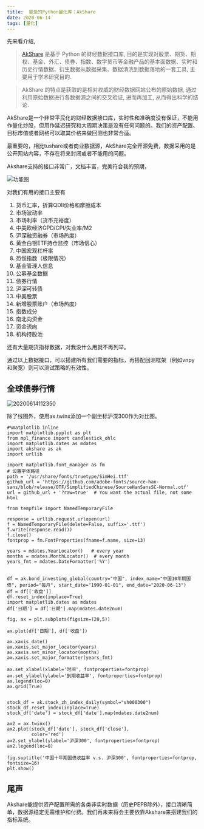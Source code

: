 ```yaml
---
title:  最爱的Python量化库：AkShare
date: 2020-06-14
tags: [量化]
---
```


先来看介绍,

>[AkShare](https://www.akshare.xyz/zh_CN/latest/introduction.html) 是基于 Python 的财经数据接口库, 目的是实现对股票、期货、期权、基金、外汇、债券、指数、数字货币等金融产品的基本面数据、实时和历史行情数据、衍生数据从数据采集、数据清洗到数据落地的一套工具, 主要用于学术研究目的.

>AkShare 的特点是获取的是相对权威的财经数据网站公布的原始数据, 通过利用原始数据进行各数据源之间的交叉验证, 进而再加工, 从而得出科学的结论.

AkShare是一个非常平民化的财经数据接口库，实时性和准确度没有保证，不能用作量化炒股，但用作延迟研究和大周期决策是没有任何问题的。我们的资产配置、目标市值或者网格可以取其价格来做回测也非常合适。

最重要的，相比tushare或者商业数据源，AkShare完全开源免费，数据采用的是公开网站内容，不存在将来封闭或者不能用的问题。

Akshare支持的接口非常广，文档丰富，完美符合我的预期，

![功能图](https://jfds-1252952517.cos.ap-chengdu.myqcloud.com/akshare/readme/mindmap/AkShare.svg)


对我们有用的接口主要有

1. 货币汇率，折算QDII价格和摩擦成本
2. 市场波动率
3. 市场利率（货币充裕度）
4. 中美欧经济GPD/CPI/失业率/M2
5. 沪深融资融券（市场热度）
6. 黄金白银ETF持仓监控（市场信心）
7. 中国宏观杠杆率
8. 恐慌指数（极限情况）
9. 基金管理人信息
10. 公募基金数据
11. 债券行情
12. 沪深可转债
13. 中美股票
14. 新增股票账户（市场热度）
15. 指数成分
16. 南北向资金
17. 资金流向
18. 机构持股池

还有大量期货指标数据，对我没什么用就不再列举。

通过以上数据接口，可以搭建所有我们需要的指标，再搭配回测框架（例如vnpy和聚宽）则可以测试策略的有效性。

## 全球债券行情
![20200614112350](https://cdn.jsdelivr.net/gh/leeleilei/leeleilei.github.io/assets/images/20200614112350.png)

除了线图外，使用ax.twinx添加一个副坐标沪深300作为对比图。


```
#%matplotlib inline
import matplotlib.pyplot as plt
from mpl_finance import candlestick_ohlc
import matplotlib.dates as mdates
import akshare as ak
import urllib

import matplotlib.font_manager as fm
# 设置字体路径
path = '/usr/share/fonts/truetype/SimHei.ttf'
github_url = 'https://github.com/adobe-fonts/source-han-sans/blob/release/OTF/SimplifiedChinese/SourceHanSansSC-Normal.otf'
url = github_url + '?raw=true'  # You want the actual file, not some html

from tempfile import NamedTemporaryFile

response = urllib.request.urlopen(url)
f = NamedTemporaryFile(delete=False, suffix='.ttf')
f.write(response.read())
f.close()
fontprop = fm.FontProperties(fname=f.name, size=13)

years = mdates.YearLocator()   # every year
months = mdates.MonthLocator()  # every month
years_fmt = mdates.DateFormatter('%Y')


df = ak.bond_investing_global(country="中国", index_name="中国10年期国债", period="每月", start_date="1990-01-01", end_date="2020-06-13")
df = df[['收盘']]
df.reset_index(inplace=True)
import matplotlib.dates as mdates
df['日期'] = df['日期'].map(mdates.date2num)

fig, ax = plt.subplots(figsize=(20,5))

ax.plot(df['日期'], df['收盘'])

ax.xaxis_date()
ax.xaxis.set_major_locator(years)
ax.xaxis.set_minor_locator(months)
ax.xaxis.set_major_formatter(years_fmt)

ax.set_xlabel(xlabel='时间', fontproperties=fontprop)
ax.set_ylabel(ylabel='到期收益率', fontproperties=fontprop)
ax.legend(loc=0)
ax.grid(True)


stock_df = ak.stock_zh_index_daily(symbol="sh000300")
stock_df.reset_index(inplace=True)
stock_df['date'] = stock_df['date'].map(mdates.date2num)

ax2 = ax.twinx()
ax2.plot(stock_df['date'], stock_df['close'],
         color='red')
ax2.set_ylabel(ylabel='沪深300', fontproperties=fontprop)
ax2.legend(loc=0)

fig.suptitle('中国十年期国债收益率 v.s. 沪深300', fontproperties=fontprop, fontsize=16)
plt.show()

```

## 尾声

Akshare能提供资产配置所需的各类非实时数据（历史PEPB除外），接口清晰简单，数据源稳定无需维护和付费。我们再未来将会主要依靠Akshare来搭建我们的指标系统。

